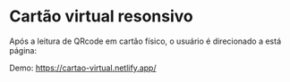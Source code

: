 # Cartão virtual resonsivo

Após a leitura de QRcode em cartão físico, o usuário é direcionado a está página:


Demo: https://cartao-virtual.netlify.app/

